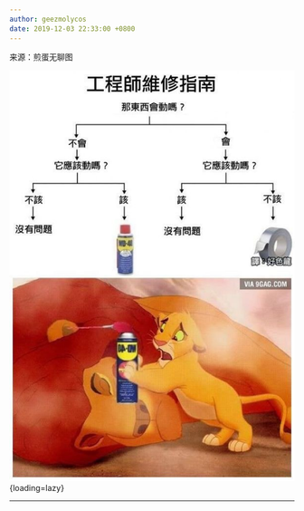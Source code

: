 ```yaml
---
author: geezmolycos
date: 2019-12-03 22:33:00 +0800
---
```


来源：煎蛋无聊图

![](/images/qq-zone/2019-12-03.jpg){loading=lazy}

---
